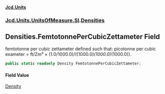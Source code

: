 #### [Jcd.Units](index.md 'index')
### [Jcd.Units.UnitsOfMeasure.SI](Jcd.Units.UnitsOfMeasure.SI.md 'Jcd.Units.UnitsOfMeasure.SI').[Densities](Densities.md 'Jcd.Units.UnitsOfMeasure.SI.Densities')

## Densities.FemtotonnePerCubicZettameter Field

femtotonne per cubic zettameter defined such that: picotonne per cubic exameter = ft/Zm³ ×
(1.0/1000.0)/((1000.0)*(1000.0)*(1000.0)).

```csharp
public static readonly Density FemtotonnePerCubicZettameter;
```

#### Field Value
[Density](Density.md 'Jcd.Units.UnitTypes.Density')